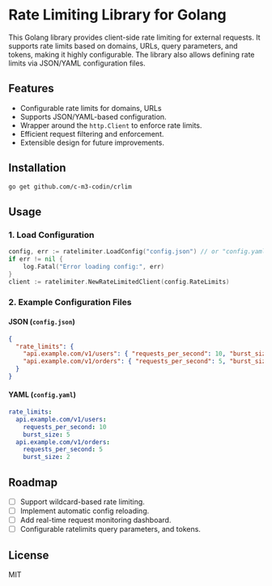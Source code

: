 # Rate Limiting Library for Golang

This Golang library provides client-side rate limiting for external requests. It supports rate limits based on domains, URLs, query parameters, and tokens, making it highly configurable. The library also allows defining rate limits via JSON/YAML configuration files.

## Features
- Configurable rate limits for domains, URLs
- Supports JSON/YAML-based configuration.
- Wrapper around the `http.Client` to enforce rate limits.
- Efficient request filtering and enforcement.
- Extensible design for future improvements.

## Installation
```sh
go get github.com/c-m3-codin/crlim
```

## Usage

### 1. Load Configuration
```go
config, err := ratelimiter.LoadConfig("config.json") // or "config.yaml"
if err != nil {
    log.Fatal("Error loading config:", err)
}
client := ratelimiter.NewRateLimitedClient(config.RateLimits)
```

### 2. Example Configuration Files
#### JSON (`config.json`)
```json
{
  "rate_limits": {
    "api.example.com/v1/users": { "requests_per_second": 10, "burst_size": 5 },
    "api.example.com/v1/orders": { "requests_per_second": 5, "burst_size": 2 }
  }
}
```

#### YAML (`config.yaml`)
```yaml
rate_limits:
  api.example.com/v1/users:
    requests_per_second: 10
    burst_size: 5
  api.example.com/v1/orders:
    requests_per_second: 5
    burst_size: 2
```

## Roadmap
- [ ] Support wildcard-based rate limiting.
- [ ] Implement automatic config reloading.
- [ ] Add real-time request monitoring dashboard.
- [ ] Configurable ratelimits query parameters, and tokens.

## License
MIT
